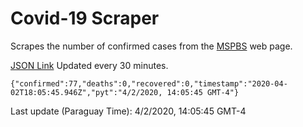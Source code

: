 # Covid-19 Scraper

Scrapes the number of confirmed cases from the [MSPBS](https://www.mspbs.gov.py/covid-19.php) web page.

[JSON Link](https://jmayalag.github.io/covid19-scrape/cases.json)
Updated every 30 minutes.
```
{"confirmed":77,"deaths":0,"recovered":0,"timestamp":"2020-04-02T18:05:45.946Z","pyt":"4/2/2020, 14:05:45 GMT-4"}
```
Last update (Paraguay Time): 4/2/2020, 14:05:45 GMT-4